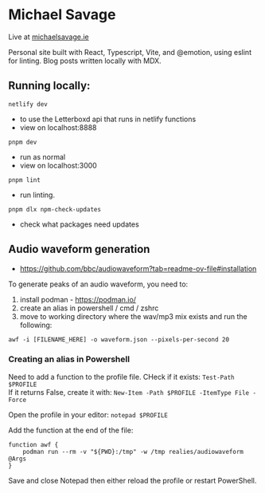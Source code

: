 # Michael Savage

Live at [michaelsavage.ie](https://michaelsavage.ie)

Personal site built with React, Typescript, Vite, and @emotion, using eslint for linting. Blog posts written locally with MDX.

## Running locally:

`netlify dev`

- to use the Letterboxd api that runs in netlify functions
- view on localhost:8888

`pnpm dev`

- run as normal
- view on localhost:3000

`pnpm lint`

- run linting.

`pnpm dlx npm-check-updates`

- check what packages need updates

## Audio waveform generation

- https://github.com/bbc/audiowaveform?tab=readme-ov-file#installation

To generate peaks of an audio waveform, you need to:

1. install podman - https://podman.io/
2. create an alias in powershell / cmd / zshrc
3. move to working directory where the wav/mp3 mix exists and run the following:

```
awf -i [FILENAME_HERE] -o waveform.json --pixels-per-second 20
```

### Creating an alias in Powershell

Need to add a function to the profile file. CHeck if it exists: `Test-Path $PROFILE`  
If it returns False, create it with: `New-Item -Path $PROFILE -ItemType File -Force`

Open the profile in your editor: `notepad $PROFILE`

Add the function at the end of the file:

```
function awf {
    podman run --rm -v "${PWD}:/tmp" -w /tmp realies/audiowaveform @Args
}
```

Save and close Notepad then either reload the profile or restart PowerShell.
